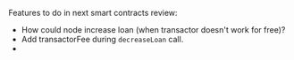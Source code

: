 Features to do in next smart contracts review:

* How could node increase loan (when transactor doesn't work for free)?
* Add transactorFee during `decreaseLoan` call.
* 
